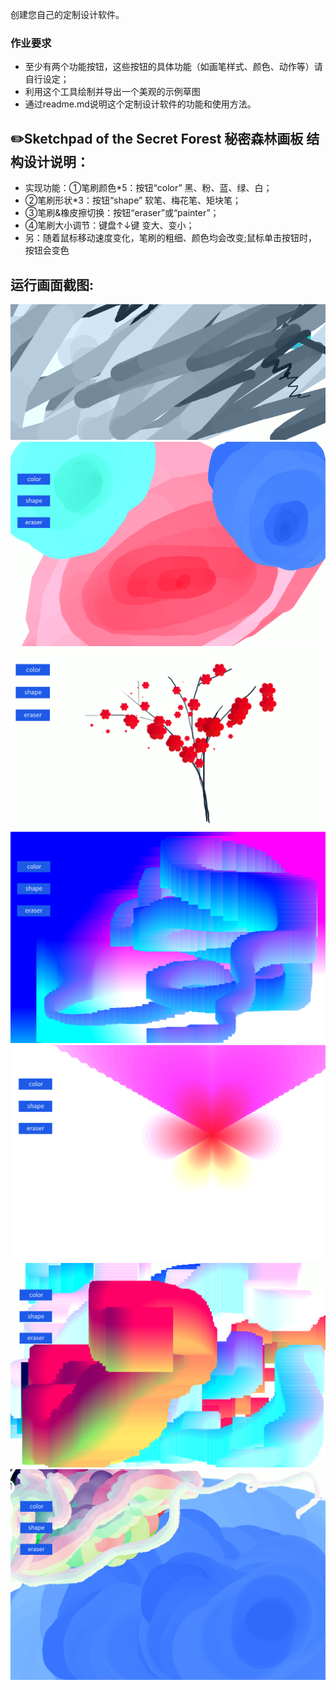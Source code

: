 创建您自己的定制设计软件。

### 作业要求

- 至少有两个功能按钮，这些按钮的具体功能（如画笔样式、颜色、动作等）请自行设定；
- 利用这个工具绘制并导出一个美观的示例草图
- 通过readme.md说明这个定制设计软件的功能和使用方法。

✏️Sketchpad of the Secret Forest 秘密森林画板
结构设计说明：  
-----------------
 - 实现功能：①笔刷颜色*5：按钮“color”  黑、粉、蓝、绿、白；
 - ②笔刷形状*3：按钮“shape”  软笔、梅花笔、矩块笔；
 - ③笔刷&橡皮擦切换：按钮“eraser”或“painter”；  
 - ④笔刷大小调节：键盘↑↓键 变大、变小；
 - 另：随着鼠标移动速度变化，笔刷的粗细、颜色均会改变;鼠标单击按钮时，按钮会变色
  
运行画面截图:  
-----------------
![image](https://github.com/jojojolynn/520432910003-JIANG-YILIN/blob/main/img_readme/4.1.png)
![image](https://github.com/jojojolynn/520432910003-JIANG-YILIN/blob/main/img_readme/4.2.png)
![image](https://github.com/jojojolynn/520432910003-JIANG-YILIN/blob/main/img_readme/4.3.png)
![image](https://github.com/jojojolynn/520432910003-JIANG-YILIN/blob/main/img_readme/4.4.png)
![image](https://github.com/jojojolynn/520432910003-JIANG-YILIN/blob/main/img_readme/4.5.png)
![image](https://github.com/jojojolynn/520432910003-JIANG-YILIN/blob/main/img_readme/4.6.png)
![image](https://github.com/jojojolynn/520432910003-JIANG-YILIN/blob/main/img_readme/4.7.png)
